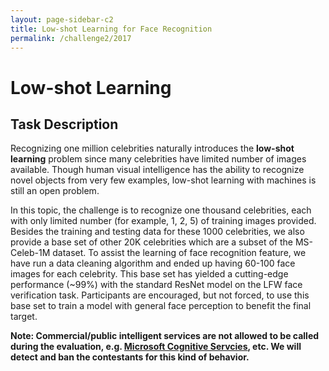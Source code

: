 ```yaml
---
layout: page-sidebar-c2
title: Low-shot Learning for Face Recognition
permalink: /challenge2/2017
---
```


# Low-shot Learning 

## Task Description

Recognizing one million celebrities naturally introduces the **low-shot learning** problem since many celebrities have limited number of images available. 
Though human visual intelligence has the ability to recognize novel objects from very few examples, low-shot learning with machines is still an open problem. 

In this topic, the challenge is to recognize one thousand celebrities, each with only limited number (for example, 1, 2, 5) of training images provided.
 Besides the training and testing data for these 1000 celebrities, we also provide a base set of other 20K celebrities which are a subset of the MS-Celeb-1M dataset. 
 To assist the learning of face recognition feature, we have run a data cleaning algorithm and ended up having 60-100 face images for each celebrity. 
 This base set has yielded a cutting-edge performance (~99%) with the standard ResNet model on the LFW face verification task. 
 Participants are encouraged, but not forced, to use this base set to train a model with general face perception to benefit the final target.

**Note: Commercial/public intelligent services are not allowed to be called during the evaluation, e.g. [Microsoft Cognitive Servcies](https://www.microsoft.com/cognitive-services), etc. We will detect and ban the contestants for this kind of behavior.**

